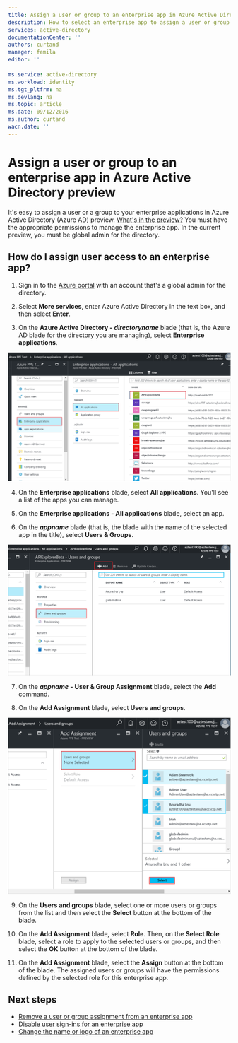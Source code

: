 ```yaml
---
title: Assign a user or group to an enterprise app in Azure Active Directory preview | Azure
description: How to select an enterprise app to assign a user or group to it in Azure Active Directory
services: active-directory
documentationCenter: ''
authors: curtand
manager: femila
editor: ''

ms.service: active-directory
ms.workload: identity
ms.tgt_pltfrm: na
ms.devlang: na
ms.topic: article
ms.date: 09/12/2016
ms.author: curtand
wacn.date: ''
---
```


# Assign a user or group to an enterprise app in Azure Active Directory preview

It's easy to assign a user or a group to your enterprise applications in Azure Active Directory (Azure AD) preview. [What's in the preview?](./active-directory-preview-explainer.md) You must have the appropriate permissions to manage the enterprise app. In the current preview, you must be global admin for the directory.

## How do I assign user access to an enterprise app?

1. Sign in to the [Azure portal](https://portal.azure.cn) with an account that's a global admin for the directory.

2. Select **More services**, enter Azure Active Directory in the text box, and then select **Enter**.

3. On the **Azure Active Directory - *directoryname*** blade (that is, the Azure AD blade for the directory you are managing), select **Enterprise applications**.

  ![Opening Enterprise apps](./media/active-directory-coreapps-assign-user-azure-portal/open-enterprise-apps.png)

4. On the **Enterprise applications** blade, select **All applications**. You'll see a list of the apps you can manage.

5. On the **Enterprise applications - All applications** blade, select an app.

6. On the ***appname*** blade (that is, the blade with the name of the selected app in the title), select **Users & Groups**.

  ![Selecting the all applications command](./media/active-directory-coreapps-assign-user-azure-portal/select-app-users.png)

7. On the ***appname*** **- User & Group Assignment** blade, select the **Add** command.

8. On the **Add Assignment** blade, select **Users and groups**.

  ![Assign a user or group to the app](./media/active-directory-coreapps-assign-user-azure-portal/assign-users.png)

9. On the **Users and groups** blade, select one or more users or groups from the list and then select the **Select** button at the bottom of the blade.

10. On the **Add Assignment** blade, select **Role**. Then, on the **Select Role** blade, select a role to apply to the selected users or groups, and then select the **OK** button at the bottom of the blade.

11. On the **Add Assignment** blade, select the **Assign** button at the bottom of the blade. The assigned users or groups will have the permissions defined by the selected role for this enterprise app.

## Next steps

- [Remove a user or group assignment from an enterprise app](/documentation/articles/active-directory-coreapps-remove-assignment-user-azure-portal/)
- [Disable user sign-ins for an enterprise app](./active-directory-coreapps-disable-app-azure-portal.md)
- [Change the name or logo of an enterprise app](/documentation/articles/active-directory-coreapps-change-app-logo-azure-portal/)